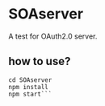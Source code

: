 # SOAserver
A test for OAuth2.0 server.

## how to use?

```git clone https://github.com/chendamon/SOAserver.git
cd SOAserver
npm install
npm start```
